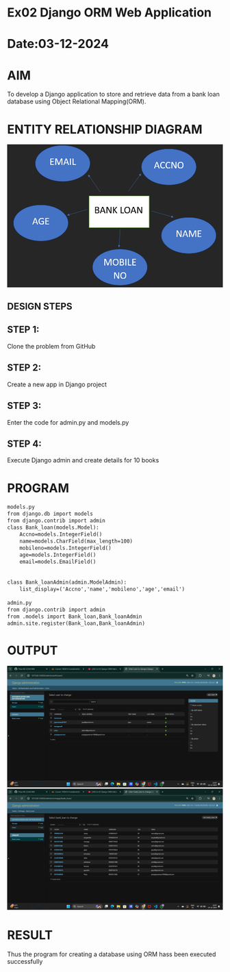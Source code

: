 # Ex02 Django ORM Web Application
# Date:03-12-2024
# AIM
To develop a Django application to store and retrieve data from a bank loan database using Object Relational Mapping(ORM).

# ENTITY RELATIONSHIP DIAGRAM
![alt text](<Screenshot 2024-12-15 014904.png>)
## DESIGN STEPS
## STEP 1:
Clone the problem from GitHub

## STEP 2:
Create a new app in Django project

## STEP 3:
Enter the code for admin.py and models.py

## STEP 4:
Execute Django admin and create details for 10 books

# PROGRAM
```
models.py
from django.db import models
from django.contrib import admin
class Bank_loan(models.Model):
    Accno=models.IntegerField()
    name=models.CharField(max_length=100)
    mobileno=models.IntegerField()
    age=models.IntegerField()
    email=models.EmailField()
    

class Bank_loanAdmin(admin.ModelAdmin):
    list_display=('Accno','name','mobileno','age','email')
    
admin.py
from django.contrib import admin
from .models import Bank_loan,Bank_loanAdmin
admin.site.register(Bank_loan,Bank_loanAdmin)
```

# OUTPUT
![alt text](<Screenshot (39).png>)
![alt text](<Screenshot (40).png>)
# RESULT
Thus the program for creating a database using ORM hass been executed successfully
